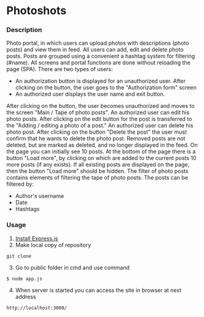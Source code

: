 # Photoshots
### Description
Photo portal, in which users can upload
photos with descriptions (photo posts) and view them in
feed. All users can add, edit and
delete photo posts. Posts are grouped using a convenient
a hashtag system for filtering (#name). All screens and
portal functions are done without reloading the page
(SPA). There are two types of users:
* An authorization button is displayed for an unauthorized user. After clicking on the button, the user goes to the "Authorization form" screen
* An authorized user displays the user name and exit button.

After clicking on the button, the user becomes unauthorized and moves to the screen "Main / Tape of photo posts".
An authorized user can edit his photo posts. After clicking on the edit button for the post is transferred to the "Adding / editing a photo of a post."
An authorized user can delete his photo post. After clicking on the button
"Delete the post" the user must confirm that he wants to delete the photo post.
Removed posts are not deleted, but are marked as deleted, and no longer displayed in the feed.
On the page you can initially see 10 posts. At the bottom of the page there is a button "Load more", by clicking on which are added to the current posts 10 more posts (if any
exists). If all existing posts are displayed on the page, then the button "Load more" should be hidden.
The filter of photo posts contains elements of filtering the tape of photo posts. The posts can be filtered by:<br>

* Author's username
* Date
* Hashtags

### Usage
1. [Install Express.js](https://expressjs.com/en/starter/installing.html) 
2. Make local copy of repository
```
git clone
```
3. Go to public folder in cmd and use command
```
$ node app.js
```
4. When server is started you can access the site in browser at next address
```
http://localhost:3000/ 
```
